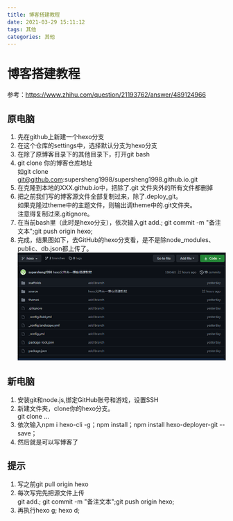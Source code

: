 ```yaml
---
title: 博客搭建教程
date: 2021-03-29 15:11:12
tags: 其他
categories: 其他
---
```

# 博客搭建教程
参考：https://www.zhihu.com/question/21193762/answer/489124966

## 原电脑
1. 先在github上新建一个hexo分支
2. 在这个仓库的settings中，选择默认分支为hexo分支
3. 在除了原博客目录下的其他目录下，打开git bash
4. git clone 你的博客仓库地址  
   如git clone git@github.com:supersheng1998/supersheng1998.github.io.git
5. 在克隆到本地的XXX.github.io中，把除了.git 文件夹外的所有文件都删掉
6. 把之前我们写的博客源文件全部复制过来，除了.deploy_git。  
   如果克隆过theme中的主题文件，则输出调theme中的.git文件夹。  
   注意得复制过来.gitignore。
7. 在当前bash里（此时是hexo分支），依次输入git add.; git commit -m "备注文本";git push origin hexo;
8. 完成，结果图如下，去GitHub的hexo分支看，是不是除node_modules、public、db.json都上传了。  
![上传成功图](./博客搭建教程/环境文件上传成功图.png)

## 新电脑
1. 安装git和node.js,绑定GitHub账号和游戏，设置SSH
2. 新建文件夹，clone你的hexo分支。  
   git clone ...
3. 依次输入npm i hexo-cli -g；npm install；npm install hexo-deployer-git --save；
4. 然后就是可以写博客了
   
## 提示
1. 写之前git pull origin hexo
2. 每次写完先把源文件上传  
   git add.; git commit -m "备注文本";git push origin hexo;
3. 再执行hexo g; hexo d;